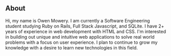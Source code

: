 ## About

Hi, my name is Owen Mowery. I am currently a Software Engineering student 
studying Ruby on Rails, Full Stack Javascript, and SQLite. 
I have 2+ years of experience in web development with HTML and CSS.
I'm interested in building out unique and intuitive web applications to 
solve real world problems with a focus on user experience. I plan to continue to grow my knowledge with a desire to learn new technologies in this field.
